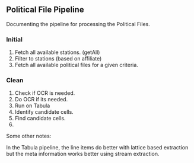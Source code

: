 ## Political File Pipeline 

Documenting the pipeline for processing the Political Files.

### Initial

 1. Fetch all available stations. (getAll)
 2. Filter to stations (based on affiliate)
 3. Fetch all available political files for a given criteria.
 
### Clean

 1. Check if OCR is needed.
 2. Do OCR if its needed.
 3. Run on Tabula
 4. Identify candidate cells.
 5. Find candidate cells.
 6. 
 
 
 Some other notes:
 
 In the Tabula pipeline, the line items do better with lattice based extraction but the meta information works better using stream extraction.